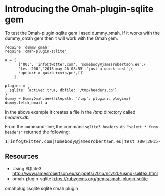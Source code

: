 # Introducing the Omah-plugin-sqlite gem

To test the Omah-plugin-sqlite gem I used dummy_omah. If it works with the dummy_omah gem then it will work with the Omah gem.

    require 'dummy_omah'
    require 'omah-plugin-sqlite'

    a = [
          ['001', 'info@twitter.com', 'somebody@jamesrobertson.eu',\
          'test 200','2015-may-26 08:55','just a quick test',\
          '<p>just a quick test</p>',[]]
        ]

    plugins = {
      sqlite: {active: true, dbfile: '/tmp/headers.db'}
    }
    dummy = DummyOmah.new(filepath: '/tmp', plugins: plugins)
    dummy.fetch_email a

In the above example it creates a file in the */tmp* directory called *headers.db*.

From the command-line, the command `sqlite3 headers.db "select * from headers"` returned the following:
<pre>1|info@twitter.com|somebody@jamesrobertson.eu|test 200|2015-may-26 08:55</pre>

## Resources

* Using SQLite3 http://www.jamesrobertson.eu/snippets/2015/nov/20/using-sqlite3.html
* omah-plugin-sqlite https://rubygems.org/gems/omah-plugin-sqlite

omahpluginsqlite sqlite omah plugin 
